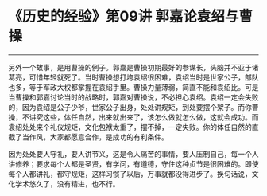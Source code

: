 # 《历史的经验》第09讲 郭嘉论袁绍与曹操

------

另外一个故事，是用曹操的例子。郭嘉是曹操初期最好的参谋长，头脑并不亚于诸葛亮，可惜年轻就死了。当时曹操想打垮袁绍很困难，袁绍当时是世家公子，部队也多，等于军政大权都掌握在袁绍手里。曹操力量薄弱，简直不能和袁绍比。可是当曹操和郭嘉讨论当时的战略时，郭嘉对曹操说，不必担心袁绍。袁绍一定会失败的，因为袁绍是公子少爷，世家公子出身，处处讲规矩，到处要摆个架子。而你曹操，不讲究这些，体任自然，出来就出来了，该怎么做就怎么做，这就会成功。而袁绍处处来个礼仪规矩，文化包袱太重了，摆不掉，一定失败。你的体任自然的直截了当作风，大家都愿意合作，是成功的有利条件。

因为处处要人守礼，要人讲节义，这是令人痛苦的事情，要人压制自己，每一个人讲修养；要求每个人都是圣贤，有学问，有道德，守住这种贞节是很困难的。即使每个人都讲礼，都守规矩，这样习惯了以后，万事就都没得进步了。换句话说，文化学术悠久了，没有精进，也不行。